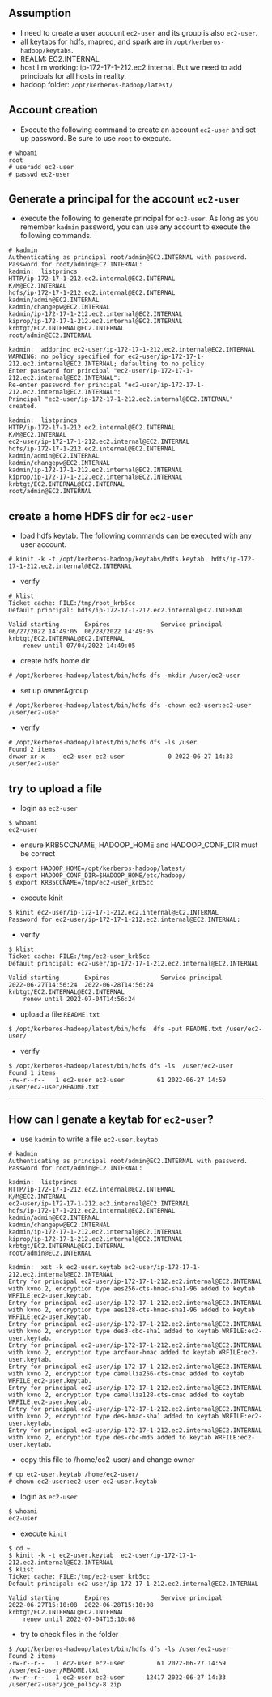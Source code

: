 ## Assumption
- I need to create a user account `ec2-user` and its group is also `ec2-user`.
- all keytabs for hdfs, mapred, and spark are in `/opt/kerberos-hadoop/keytabs`.
- REALM: EC2.INTERNAL
- host I'm working: ip-172-17-1-212.ec2.internal. But we need to add principals for all hosts in reality.
- hadoop folder: `/opt/kerberos-hadoop/latest/`

## Account creation
- Execute the following command to create an account `ec2-user` and set up password. Be sure to use `root` to execute.
```
# whoami
root
# useradd ec2-user
# passwd ec2-user
```
## Generate a principal for the account `ec2-user`
- execute the following to generate principal for `ec2-user`. As long as you remember `kadmin` password, you can use any account to execute the following commands.
```
# kadmin
Authenticating as principal root/admin@EC2.INTERNAL with password.
Password for root/admin@EC2.INTERNAL: 
kadmin:  listprincs
HTTP/ip-172-17-1-212.ec2.internal@EC2.INTERNAL
K/M@EC2.INTERNAL
hdfs/ip-172-17-1-212.ec2.internal@EC2.INTERNAL
kadmin/admin@EC2.INTERNAL
kadmin/changepw@EC2.INTERNAL
kadmin/ip-172-17-1-212.ec2.internal@EC2.INTERNAL
kiprop/ip-172-17-1-212.ec2.internal@EC2.INTERNAL
krbtgt/EC2.INTERNAL@EC2.INTERNAL
root/admin@EC2.INTERNAL

kadmin:  addprinc ec2-user/ip-172-17-1-212.ec2.internal@EC2.INTERNAL
WARNING: no policy specified for ec2-user/ip-172-17-1-212.ec2.internal@EC2.INTERNAL; defaulting to no policy
Enter password for principal "ec2-user/ip-172-17-1-212.ec2.internal@EC2.INTERNAL": 
Re-enter password for principal "ec2-user/ip-172-17-1-212.ec2.internal@EC2.INTERNAL": 
Principal "ec2-user/ip-172-17-1-212.ec2.internal@EC2.INTERNAL" created.

kadmin:  listprincs
HTTP/ip-172-17-1-212.ec2.internal@EC2.INTERNAL
K/M@EC2.INTERNAL
ec2-user/ip-172-17-1-212.ec2.internal@EC2.INTERNAL
hdfs/ip-172-17-1-212.ec2.internal@EC2.INTERNAL
kadmin/admin@EC2.INTERNAL
kadmin/changepw@EC2.INTERNAL
kadmin/ip-172-17-1-212.ec2.internal@EC2.INTERNAL
kiprop/ip-172-17-1-212.ec2.internal@EC2.INTERNAL
krbtgt/EC2.INTERNAL@EC2.INTERNAL
root/admin@EC2.INTERNAL

```

## create a home HDFS dir for `ec2-user`
- load hdfs keytab. The following commands can be executed with any user account.

```
# kinit -k -t /opt/kerberos-hadoop/keytabs/hdfs.keytab  hdfs/ip-172-17-1-212.ec2.internal@EC2.INTERNAL

```
- verify
```
# klist
Ticket cache: FILE:/tmp/root_krb5cc
Default principal: hdfs/ip-172-17-1-212.ec2.internal@EC2.INTERNAL

Valid starting       Expires              Service principal
06/27/2022 14:49:05  06/28/2022 14:49:05  krbtgt/EC2.INTERNAL@EC2.INTERNAL
	renew until 07/04/2022 14:49:05

```
- create hdfs home dir
```
# /opt/kerberos-hadoop/latest/bin/hdfs dfs -mkdir /user/ec2-user
```
- set up owner&group
```
# /opt/kerberos-hadoop/latest/bin/hdfs dfs -chown ec2-user:ec2-user /user/ec2-user
```
- verify
```
# /opt/kerberos-hadoop/latest/bin/hdfs dfs -ls /user
Found 2 items
drwxr-xr-x   - ec2-user ec2-user            0 2022-06-27 14:33 /user/ec2-user
```

## try to upload a file
- login as `ec2-user`
```
$ whoami
ec2-user
```
- ensure KRB5CCNAME, HADOOP_HOME and HADOOP_CONF_DIR must be correct
```
$ export HADOOP_HOME=/opt/kerberos-hadoop/latest/
$ export HADOOP_CONF_DIR=$HADOOP_HOME/etc/hadoop/
$ export KRB5CCNAME=/tmp/ec2-user_krb5cc
```
- execute kinit
```
$ kinit ec2-user/ip-172-17-1-212.ec2.internal@EC2.INTERNAL
Password for ec2-user/ip-172-17-1-212.ec2.internal@EC2.INTERNAL: 

```
- verify
```
$ klist
Ticket cache: FILE:/tmp/ec2-user_krb5cc
Default principal: ec2-user/ip-172-17-1-212.ec2.internal@EC2.INTERNAL

Valid starting       Expires              Service principal
2022-06-27T14:56:24  2022-06-28T14:56:24  krbtgt/EC2.INTERNAL@EC2.INTERNAL
	renew until 2022-07-04T14:56:24

```

- upload a file `README.txt`

```
$ /opt/kerberos-hadoop/latest/bin/hdfs  dfs -put README.txt /user/ec2-user/
```

- verify
```
$ /opt/kerberos-hadoop/latest/bin/hdfs dfs -ls  /user/ec2-user
Found 1 items
-rw-r--r--   1 ec2-user ec2-user         61 2022-06-27 14:59 /user/ec2-user/README.txt

```
---
## How can I genate a keytab for `ec2-user`?
- use `kadmin` to write a file `ec2-user.keytab`
```
# kadmin
Authenticating as principal root/admin@EC2.INTERNAL with password.
Password for root/admin@EC2.INTERNAL: 

kadmin:  listprincs
HTTP/ip-172-17-1-212.ec2.internal@EC2.INTERNAL
K/M@EC2.INTERNAL
ec2-user/ip-172-17-1-212.ec2.internal@EC2.INTERNAL
hdfs/ip-172-17-1-212.ec2.internal@EC2.INTERNAL
kadmin/admin@EC2.INTERNAL
kadmin/changepw@EC2.INTERNAL
kadmin/ip-172-17-1-212.ec2.internal@EC2.INTERNAL
kiprop/ip-172-17-1-212.ec2.internal@EC2.INTERNAL
krbtgt/EC2.INTERNAL@EC2.INTERNAL
root/admin@EC2.INTERNAL

kadmin:  xst -k ec2-user.keytab ec2-user/ip-172-17-1-212.ec2.internal@EC2.INTERNAL
Entry for principal ec2-user/ip-172-17-1-212.ec2.internal@EC2.INTERNAL with kvno 2, encryption type aes256-cts-hmac-sha1-96 added to keytab WRFILE:ec2-user.keytab.
Entry for principal ec2-user/ip-172-17-1-212.ec2.internal@EC2.INTERNAL with kvno 2, encryption type aes128-cts-hmac-sha1-96 added to keytab WRFILE:ec2-user.keytab.
Entry for principal ec2-user/ip-172-17-1-212.ec2.internal@EC2.INTERNAL with kvno 2, encryption type des3-cbc-sha1 added to keytab WRFILE:ec2-user.keytab.
Entry for principal ec2-user/ip-172-17-1-212.ec2.internal@EC2.INTERNAL with kvno 2, encryption type arcfour-hmac added to keytab WRFILE:ec2-user.keytab.
Entry for principal ec2-user/ip-172-17-1-212.ec2.internal@EC2.INTERNAL with kvno 2, encryption type camellia256-cts-cmac added to keytab WRFILE:ec2-user.keytab.
Entry for principal ec2-user/ip-172-17-1-212.ec2.internal@EC2.INTERNAL with kvno 2, encryption type camellia128-cts-cmac added to keytab WRFILE:ec2-user.keytab.
Entry for principal ec2-user/ip-172-17-1-212.ec2.internal@EC2.INTERNAL with kvno 2, encryption type des-hmac-sha1 added to keytab WRFILE:ec2-user.keytab.
Entry for principal ec2-user/ip-172-17-1-212.ec2.internal@EC2.INTERNAL with kvno 2, encryption type des-cbc-md5 added to keytab WRFILE:ec2-user.keytab.

```
- copy this file to /home/ec2-user/ and change owner
```
# cp ec2-user.keytab /home/ec2-user/
# chown ec2-user:ec2-user ec2-user.keytab 
```
- login as `ec2-user`
```
$ whoami
ec2-user
```
- execute `kinit`
```
$ cd ~
$ kinit -k -t ec2-user.keytab  ec2-user/ip-172-17-1-212.ec2.internal@EC2.INTERNAL
$ klist
Ticket cache: FILE:/tmp/ec2-user_krb5cc
Default principal: ec2-user/ip-172-17-1-212.ec2.internal@EC2.INTERNAL

Valid starting       Expires              Service principal
2022-06-27T15:10:08  2022-06-28T15:10:08  krbtgt/EC2.INTERNAL@EC2.INTERNAL
	renew until 2022-07-04T15:10:08

```
- try to check files in the folder
```
$ /opt/kerberos-hadoop/latest/bin/hdfs dfs -ls /user/ec2-user
Found 2 items
-rw-r--r--   1 ec2-user ec2-user         61 2022-06-27 14:59 /user/ec2-user/README.txt
-rw-r--r--   1 ec2-user ec2-user      12417 2022-06-27 14:33 /user/ec2-user/jce_policy-8.zip
```
